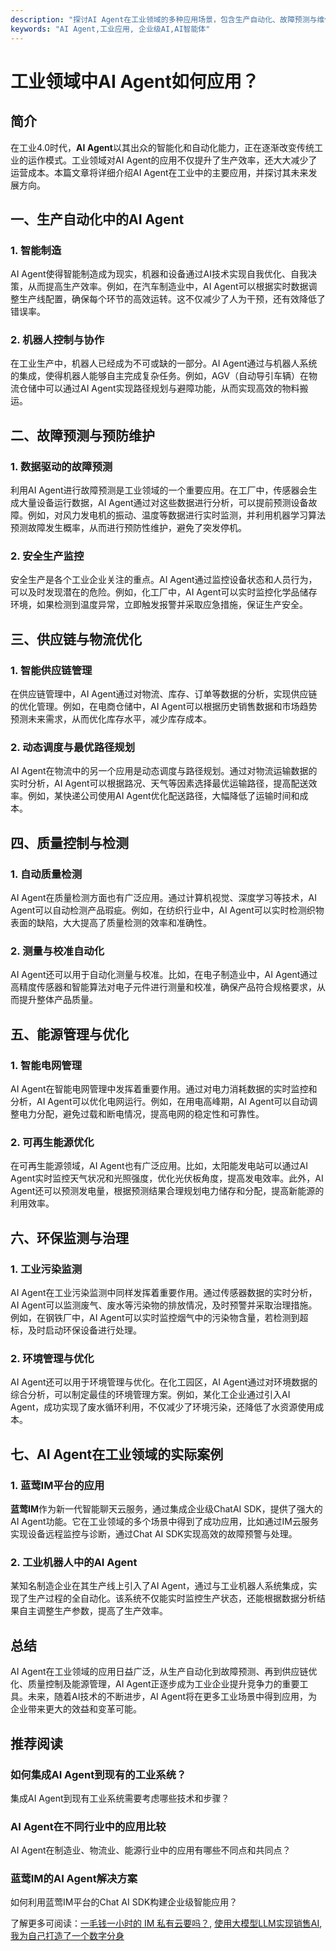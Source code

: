 ```yaml
---
description: "探讨AI Agent在工业领域的多种应用场景，包含生产自动化、故障预测与维修等，并结合蓝莺IM平台进行案例分析。"
keywords: "AI Agent,工业应用, 企业级AI,AI智能体"
---
```

# 工业领域中AI Agent如何应用？

## 简介

在工业4.0时代，**AI Agent**以其出众的智能化和自动化能力，正在逐渐改变传统工业的运作模式。工业领域对AI Agent的应用不仅提升了生产效率，还大大减少了运营成本。本篇文章将详细介绍AI Agent在工业中的主要应用，并探讨其未来发展方向。

## 一、生产自动化中的AI Agent

### 1. 智能制造

AI Agent使得智能制造成为现实，机器和设备通过AI技术实现自我优化、自我决策，从而提高生产效率。例如，在汽车制造业中，AI Agent可以根据实时数据调整生产线配置，确保每个环节的高效运转。这不仅减少了人为干预，还有效降低了错误率。

### 2. 机器人控制与协作

在工业生产中，机器人已经成为不可或缺的一部分。AI Agent通过与机器人系统的集成，使得机器人能够自主完成复杂任务。例如，AGV（自动导引车辆）在物流仓储中可以通过AI Agent实现路径规划与避障功能，从而实现高效的物料搬运。

## 二、故障预测与预防维护

### 1. 数据驱动的故障预测

利用AI Agent进行故障预测是工业领域的一个重要应用。在工厂中，传感器会生成大量设备运行数据，AI Agent通过对这些数据进行分析，可以提前预测设备故障。例如，对风力发电机的振动、温度等数据进行实时监测，并利用机器学习算法预测故障发生概率，从而进行预防性维护，避免了突发停机。

### 2. 安全生产监控

安全生产是各个工业企业关注的重点。AI Agent通过监控设备状态和人员行为，可以及时发现潜在的危险。例如，化工厂中，AI Agent可以实时监控化学品储存环境，如果检测到温度异常，立即触发报警并采取应急措施，保证生产安全。

## 三、供应链与物流优化

### 1. 智能供应链管理

在供应链管理中，AI Agent通过对物流、库存、订单等数据的分析，实现供应链的优化管理。例如，在电商仓储中，AI Agent可以根据历史销售数据和市场趋势预测未来需求，从而优化库存水平，减少库存成本。

### 2. 动态调度与最优路径规划

AI Agent在物流中的另一个应用是动态调度与路径规划。通过对物流运输数据的实时分析，AI Agent可以根据路况、天气等因素选择最优运输路径，提高配送效率。例如，某快递公司使用AI Agent优化配送路径，大幅降低了运输时间和成本。

## 四、质量控制与检测

### 1. 自动质量检测

AI Agent在质量检测方面也有广泛应用。通过计算机视觉、深度学习等技术，AI Agent可以自动检测产品瑕疵。例如，在纺织行业中，AI Agent可以实时检测织物表面的缺陷，大大提高了质量检测的效率和准确性。

### 2. 测量与校准自动化

AI Agent还可以用于自动化测量与校准。比如，在电子制造业中，AI Agent通过高精度传感器和智能算法对电子元件进行测量和校准，确保产品符合规格要求，从而提升整体产品质量。

## 五、能源管理与优化

### 1. 智能电网管理

AI Agent在智能电网管理中发挥着重要作用。通过对电力消耗数据的实时监控和分析，AI Agent可以优化电网运行。例如，在用电高峰期，AI Agent可以自动调整电力分配，避免过载和断电情况，提高电网的稳定性和可靠性。

### 2. 可再生能源优化

在可再生能源领域，AI Agent也有广泛应用。比如，太阳能发电站可以通过AI Agent实时监控天气状况和光照强度，优化光伏板角度，提高发电效率。此外，AI Agent还可以预测发电量，根据预测结果合理规划电力储存和分配，提高新能源的利用效率。

## 六、环保监测与治理

### 1. 工业污染监测

AI Agent在工业污染监测中同样发挥着重要作用。通过传感器数据的实时分析，AI Agent可以监测废气、废水等污染物的排放情况，及时预警并采取治理措施。例如，在钢铁厂中，AI Agent可以实时监控烟气中的污染物含量，若检测到超标，及时启动环保设备进行处理。

### 2. 环境管理与优化

AI Agent还可以用于环境管理与优化。在化工园区，AI Agent通过对环境数据的综合分析，可以制定最佳的环境管理方案。例如，某化工企业通过引入AI Agent，成功实现了废水循环利用，不仅减少了环境污染，还降低了水资源使用成本。

## 七、AI Agent在工业领域的实际案例

### 1. 蓝莺IM平台的应用

**蓝莺IM**作为新一代智能聊天云服务，通过集成企业级ChatAI SDK，提供了强大的AI Agent功能。它在工业领域的多个场景中得到了成功应用，比如通过IM云服务实现设备远程监控与诊断，通过Chat AI SDK实现高效的故障预警与处理。

### 2. 工业机器人中的AI Agent

某知名制造企业在其生产线上引入了AI Agent，通过与工业机器人系统集成，实现了生产过程的全自动化。该系统不仅能实时监控生产状态，还能根据数据分析结果自主调整生产参数，提高了生产效率。

## 总结

AI Agent在工业领域的应用日益广泛，从生产自动化到故障预测、再到供应链优化、质量控制及能源管理，AI Agent正逐步成为工业企业提升竞争力的重要工具。未来，随着AI技术的不断进步，AI Agent将在更多工业场景中得到应用，为企业带来更大的效益和变革可能。

## 推荐阅读

### **如何集成AI Agent到现有的工业系统？**
集成AI Agent到现有工业系统需要考虑哪些技术和步骤？

### **AI Agent在不同行业中的应用比较**
AI Agent在制造业、物流业、能源行业中的应用有哪些不同点和共同点？

### **蓝莺IM的AI Agent解决方案**
如何利用蓝莺IM平台的Chat AI SDK构建企业级智能应用？

了解更多可阅读：[一毛钱一小时的 IM 私有云要吗？](https://www.lanyingim.com/articles/product-and-technologies/want-an-im-private-cloud-for-a-dime-an-hour.html), [使用大模型LLM实现销售AI](https://www.lanyingim.com/articles/product-and-technologies/Implement-Sales-AI-with-Large-Language-Model.html), [我为自己打造了一个数字分身](https://www.lanyingim.com/articles/product-and-technologies/I-have-created-a-digital-avatar-for-myself.html)
